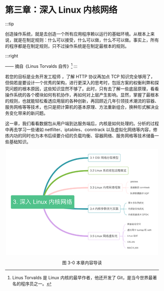 # 第三章：深入 Linux 内核网络
:::tip <a/>

创造操作系统，就是去创造一个所有应用程序赖以运行的基础环境。从根本上来说，就是在制定规则：什么可以接受，什么可以做，什么不可以做。事实上，所有的程序都是在制定规则，只不过操作系统是在制定最根本的规则。

:::right

—— 摘自《Linus Torvalds 自传》[^1]
:::

若您的目标是业务开发工程师 ，了解 HTTP 协议再加点 TCP 知识完全够用了，但倘若是要设计一个优秀的架构，进行更深入的思考时，包括方案的权衡利弊和探究问题的根本原因，这些知识显然不够了。此时，只有去了解一些底层原理，看看操作系统的各个模块如何有机协作，再如何对上层产生影响。显然，掌握了最根本的规则，也就能轻松看透应用层的各种创新，再回顾近几年引领技术潮流的容器、服务网格等等技术，也只是把计算机的基本原理、方法重新组合，换种形式解决业务变化带来的新问题。

这一章，我们看看数据包从用户端到达服务端后，内核是如何处理的。分析的过程中再去学习一些诸如 netfilter、iptables、conntrack 以及虚拟化网络等内容，修炼内功的同时也为本书后续要介绍的负载均衡、容器网络、服务网格等技术储备一些基础知识。

<div  align="center">
	<img src="../assets/network-summary.png" width = "500"  align=center />
	<p>图 3-0 本章内容导读 </p>
</div>

[^1]: Linus Torvalds 是 Linux 内核的最早作者，他还开发了 Git，是当今世界最著名的程序员之一。